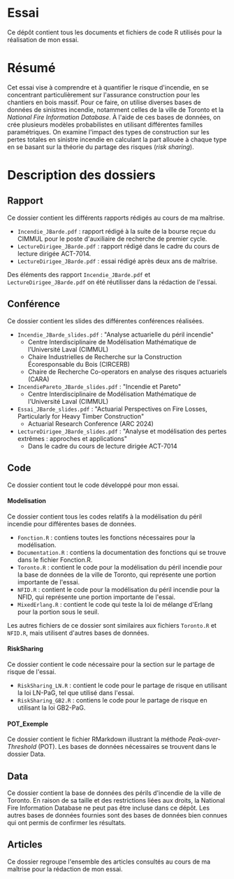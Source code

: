 # Essai
Ce dépôt contient tous les documents et fichiers de code R utilisés pour la réalisation de mon essai.
# Résumé
Cet essai vise à comprendre et à quantifier le risque d'incendie, en se concentrant particulièrement sur l'assurance construction pour les chantiers en bois massif. Pour ce faire, on utilise diverses bases de données de sinistres incendie, notamment celles de la ville de Toronto et la *National Fire Information Database*. À l'aide de ces bases de données, on crée plusieurs modèles probabilistes en utilisant différentes familles paramétriques. On examine l'impact des types de construction sur les pertes totales en sinistre incendie en calculant la part allouée à chaque type en se basant sur la théorie du partage des risques (*risk sharing*).

# Description des dossiers

## Rapport
Ce dossier contient les différents rapports rédigés au cours de ma maîtrise.
- `Incendie_JBarde.pdf` : rapport rédigé à la suite de la bourse reçue du CIMMUL pour le poste d'auxiliaire de recherche de premier cycle.
- `LectureDirigee_JBarde.pdf` : rapport rédigé dans le cadre du cours de lecture dirigée ACT-7014.
- `LectureDirigee_JBarde.pdf` : essai rédigé après deux ans de maîtrise.

Des éléments des rapport `Incendie_JBarde.pdf` et `LectureDirigee_JBarde.pdf` on été réutilisser dans la rédaction de l'essai.

## Conférence
Ce dossier contient les slides des différentes conférences réalisées.
- `Incendie_JBarde_slides.pdf` : "Analyse actuarielle du péril incendie"
  - Centre Interdisciplinaire de Modélisation Mathématique de l’Université Laval
(CIMMUL)
  - Chaire Industrielles de Recherche sur la Construction Écoresponsable du Bois (CIRCERB)
  - Chaire de Recherche Co-operators en analyse des risques actuariels (CARA)
- `IncendiePareto_JBarde_slides.pdf` : "Incendie et Pareto"
  -  Centre Interdisciplinaire de Modélisation Mathématique de l’Université Laval (CIMMUL)
- `Essai_JBarde_slides.pdf` : "Actuarial Perspectives on Fire Losses, Particularly for Heavy Timber Construction"
  - Actuarial Research Conference (ARC 2024)
- `LectureDirigee_JBarde_slides.pdf` : "Analyse et modélisation des pertes extrêmes : approches et applications"
  - Dans le cadre du cours de lecture dirigée ACT-7014
  
 
## Code
Ce dossier contient tout le code développé pour mon essai.

#### Modelisation
Ce dossier contient tous les codes relatifs à la modélisation du péril incendie pour différentes bases de données.
- `Fonction.R` : contiens toutes les fonctions nécessaires pour la modélisation.
- `Documentation.R` : contiens la documentation des fonctions qui se trouve dans le fichier Fonction.R.
- `Toronto.R` : contient le code pour la modélisation du péril incendie pour la base de données de la ville de Toronto, qui représente une portion importante de l'essai.
- `NFID.R` : contient le code pour la modélisation du péril incendie pour la NFID, qui représente une portion importante de l'essai.
- `MixedErlang.R` : contient le code qui teste la loi de mélange d'Erlang pour la portion sous le seuil.

Les autres fichiers de ce dossier sont similaires aux fichiers `Toronto.R` et `NFID.R`, mais utilisent d'autres bases de données.

#### RiskSharing
Ce dossier contient le code nécessaire pour la section sur le partage de risque de l'essai.
- `RiskSharing_LN.R` : contient le code pour le partage de risque en utilisant la loi LN-PaG, tel que utilisé dans l'essai.
- `RiskSharing_GB2.R` : contiens le code pour le partage de risque en utilisant la loi GB2-PaG.

#### POT_Exemple
Ce dossier contient le fichier RMarkdown illustrant la méthode *Peak-over-Threshold* (POT). Les bases de données nécessaires se trouvent dans le dossier Data.

## Data
Ce dossier contient la base de données des périls d'incendie de la ville de Toronto. En raison de sa taille et des restrictions liées aux droits, la National Fire Information Database ne peut pas être incluse dans ce dépôt. Les autres bases de données fournies sont des bases de données bien connues qui ont permis de confirmer les résultats.

## Articles
Ce dossier regroupe l'ensemble des articles consultés au cours de ma maîtrise pour la rédaction de mon essai.
